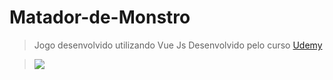 # Matador-de-Monstro
> Jogo desenvolvido utilizando Vue Js
> Desenvolvido pelo curso [Udemy](https://www.udemy.com/course/vue-js-completo/learn/lecture/12695959#questions)

>![](https://i.imgur.com/TLGjrDB.png)
 
 
